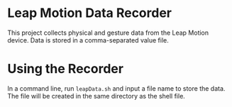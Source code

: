 Leap Motion Data Recorder
=========================

This project collects physical and gesture data from the Leap Motion device. Data is stored in a comma-separated value file.

Using the Recorder
==================

In a command line, run `leapData.sh` and input a file name to store the data. The file will be created in the same directory as the shell file.